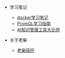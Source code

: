 ﻿<!-- _sidebar.md -->

* 学习笔记
  * [docker学习笔记](/docker学习笔记.md) <!--注意这里是相对路径-->
  * [PromQL学习指南](/PromQL学习指南.md)
  * [AI知识管理工具大比拼](/AI知识管理工具大比拼.md)

* 关于老柴
  * [老柴简历](/lc.md) 
